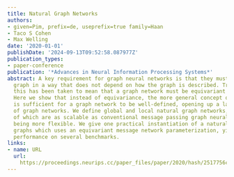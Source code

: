 ```yaml
---
title: Natural Graph Networks
authors:
- given=Pim, prefix=de, useprefix=true family=Haan
- Taco S Cohen
- Max Welling
date: '2020-01-01'
publishDate: '2024-09-13T09:52:58.087977Z'
publication_types:
- paper-conference
publication: '*Advances in Neural Information Processing Systems*'
abstract: A key requirement for graph neural networks is that they must process a
  graph in a way that does not depend on how the graph is described. Traditionally
  this has been taken to mean that a graph network must be equivariant to node permutations.
  Here we show that instead of equivariance, the more general concept of naturality
  is sufficient for a graph network to be well-defined, opening up a larger class
  of graph networks. We define global and local natural graph networks, the latter
  of which are as scalable as conventional message passing graph neural networks while
  being more flexible. We give one practical instantiation of a natural network on
  graphs which uses an equivariant message network parameterization, yielding good
  performance on several benchmarks.
links:
- name: URL
  url: 
    https://proceedings.neurips.cc/paper_files/paper/2020/hash/2517756c5a9be6ac007fe9bb7fb92611-Abstract.html
---
```

